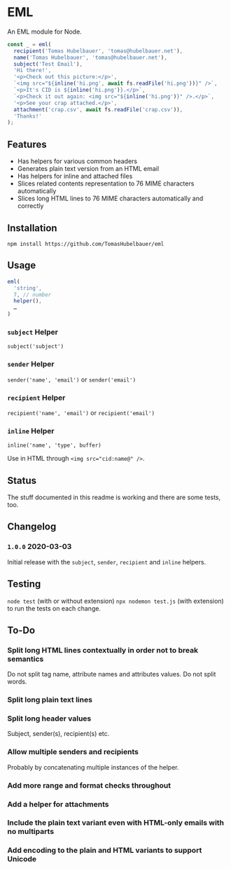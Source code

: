 # EML

An EML module for Node.

```javascript
const _ = eml(
  recipient('Tomas Hubelbauer', 'tomas@hubelbauer.net'),
  name('Tomas Hubelbauer', 'tomas@hubelbauer.net'),
  subject('Test Email'),
  'Hi there!',
  '<p>Check out this picture:</p>',
  `<img src="${inline('hi.png', await fs.readFile('hi.png'))}" />`,
  `<p>It's CID is ${inline('hi.png')}.</p>`,
  `<p>Check it out again: <img src="${inline('hi.png')}" />.</p>`,
  '<p>See your crap attached.</p>',
  attachment('crap.csv', await fs.readFile('crap.csv')),
  'Thanks!'
);
```

## Features

- Has helpers for various common headers
- Generates plain text version from an HTML email
- Has helpers for inline and attached files
- Slices related contents representation to 76 MIME characters automatically
- Slices long HTML lines to 76 MIME characters automatically and correctly

## Installation

`npm install https://github.com/TomasHubelbauer/eml`

## Usage

```javascript
eml(
  'string',
  7, // number
  helper(),
  …
)
```

### `subject` Helper

`subject('subject')`

### `sender` Helper

`sender('name', 'email')` or `sender('email')`

### `recipient` Helper

`recipient('name', 'email')` or `recipient('email')`

### `inline` Helper

`inline('name', 'type', buffer)`

Use in HTML through `<img src="cid:name@" />`.

## Status

The stuff documented in this readme is working and there are some tests, too.

## Changelog

### `1.0.0` 2020-03-03

Initial release with the `subject`, `sender`, `recipient` and `inline` helpers.

## Testing

`node test` (with or without extension) `npx nodemon test.js` (with extension)
to run the tests on each change.

## To-Do

### Split long HTML lines contextually in order not to break semantics

Do not split tag name, attribute names and attributes values.
Do not split words.

### Split long plain text lines

### Split long header values

Subject, sender(s), recipient(s) etc.

### Allow multiple senders and recipients

Probably by concatenating multiple instances of the helper.

### Add more range and format checks throughout

### Add a helper for attachments

### Include the plain text variant even with HTML-only emails with no multiparts

### Add encoding to the plain and HTML variants to support Unicode
